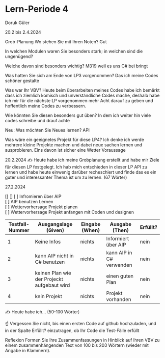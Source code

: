 # Lern-Periode 4
Doruk Güler

20.2 bis 2.4.2024

Grob-Planung
Wo stehen Sie mit Ihren Noten?
Gut

In welchen Modulen waren Sie besonders stark; in welchen sind die ungenügend?

Welche davon sind besonders wichtig?
M319 weil es uns C# bei bringt

Was hatten Sie sich am Ende von LP3 vorgenommen?
Das ich meine Codes schöner gestalte

Was war Ihr VBV?
Heute beim überarbeiten meines Codes habe ich bemärkt dass ich ziemlich komisch und unverständliche Codes mache, deshalb habe ich mir für die nächste LP vorgenommen mehr 
Acht darauf zu geben und hoffentlich meine Codes zu verbessern.

Wie könnten Sie diesen besonders gut üben?
In dem ich weiter hin viele codes schreibe und drauf achte

Neu: Was möchten Sie Neues lernen?
API

Was wäre ein geeignetes Projekt für diese LP4?
Ich denke ich werde mehrere kleine Projekte machen und dabei neue sachen lernen und ausprobieren. Eins davon ist sicher eine Wetter Voraussage

20.2.2024
✍️ Heute habe ich meine Grobplanung erstellt und habe mir Ziele für diesen LP festgelegt. Ich hab mich entschieden in dieser LP API zu lernen und habe heute einwenig darüber recheschiert und finde das es ein guter und interessanter Thema ist um zu lernen. (67 Wörter)

27.2.2024

[]
[]
[ ] Infromieren über AIP                 
[ ] AIP benutzen Lernen                     
[ ] Wettervorhersage Projekt planen                                
[ ] Wettervorhersage Projekt anfangen mit Coden und designen                          
 
| Testfall-Nummer | Ausgangslage (Given) | Eingabe (When) | Ausgabe (Then) | Erfüllt? |
| -------------- | -------------------- | -------------- | -------------- | -------- |
| 1              |        Keine Infos   |  nichts        | Informiert über AIP |  nein    |
| 2              |   kann AIP nicht in C# benutzen      |    nichts      | kann AIP in C# verwenden |     nein    |
| 3              |keinen Plan wie der Projeckt aufgebaut wird | nichts| einen guten Plan  |  nein  |
| 4              |   kein Projekt       |  nichts        | Projekt vorhanden  |     nein     |

✍️ Heute habe ich... (50-100 Wörter)

☝️ Vergessen Sie nicht, bis einen ersten Code auf github hochzuladen, und in der Spalte Erfüllt? einzutragen, ob Ihr Code die Test-Fälle erfüllt

Reflexion
Formen Sie Ihre Zusammenfassungen in Hinblick auf Ihren VBV zu einem zusammenhängenden Text von 100 bis 200 Wörtern (wieder mit Angabe in Klammern).
